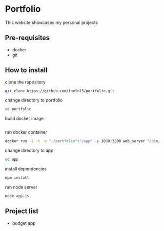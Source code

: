 # Portfolio
This website showcases my personal projects

## Pre-requisites
- docker
- git

## How to install
clone the repository
```sh
git clone https://github.com/feefo13/portfolio.git
```
change directory to portfolio
```sh
cd portfolio
```
build docker image
```sh docker build -t web_server .
```
run docker container
```sh
docker run -i -t -v "./portfolio":"/app" -p 3000:3000 web_server "/bin/bash"
```
change directory to app
```sh
cd app
```
install dependencies
```sh
npm install
```
run node server
``` sh
node app.js
```

## Project list
- budget app
